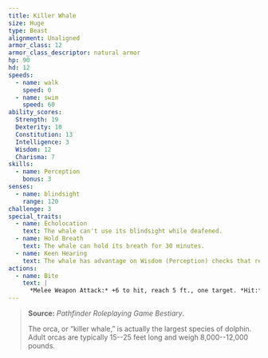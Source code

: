 ```yaml
---
title: Killer Whale
size: Huge
type: Beast
alignment: Unaligned
armor_class: 12
armor_class_descriptor: natural armor
hp: 90
hd: 12
speeds:
  - name: walk
    speed: 0
  - name: swim
    speed: 60
ability_scores:
  Strength: 19
  Dexterity: 10
  Constitution: 13
  Intelligence: 3
  Wisdom: 12
  Charisma: 7
skills:
  - name: Perception
    bonus: 3
senses:
  - name: blindsight
    range: 120
challenge: 3
special_traits:
  - name: Echolocation
    text: The whale can't use its blindsight while deafened.
  - name: Hold Breath
    text: The whale can hold its breath for 30 minutes.
  - name: Keen Hearing
    text: The whale has advantage on Wisdom (Perception) checks that rely on hearing.
actions:
  - name: Bite
    text: |
      *Melee Weapon Attack:* +6 to hit, reach 5 ft., one target. *Hit:* 21 (5d6 + 4) piercing damage.
---
```


> **Source:** *Pathfinder Roleplaying Game Bestiary*.
>
> The orca, or “killer whale,” is actually the largest species of dolphin. Adult orcas are typically 15--25 feet long and weigh 8,000--12,000 pounds.
